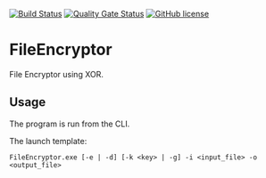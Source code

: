 [![Build Status](https://github.com/Maslinin/XOR-FileEncryptor/workflows/Build/badge.svg)](https://github.com/Maslinin/XOR-FileEncryptor/actions/workflows/build.yml) [![Quality Gate Status](https://sonarcloud.io/api/project_badges/measure?project=Maslinin_XOR-FileEncryptor&metric=alert_status)](https://sonarcloud.io/summary/new_code?id=Maslinin_XOR-FileEncryptor) [![GitHub license](https://badgen.net/github/license/Maslinin/XOR-FileEncryptor)](https://github.com/Maslinin/XOR-FileEncryptor/blob/master/LICENSE)

# FileEncryptor
File Encryptor using XOR.

## Usage
The program is run from the CLI.

The launch template:
```
FileEncryptor.exe [-e | -d] [-k <key> | -g] -i <input_file> -o <output_file>
```
